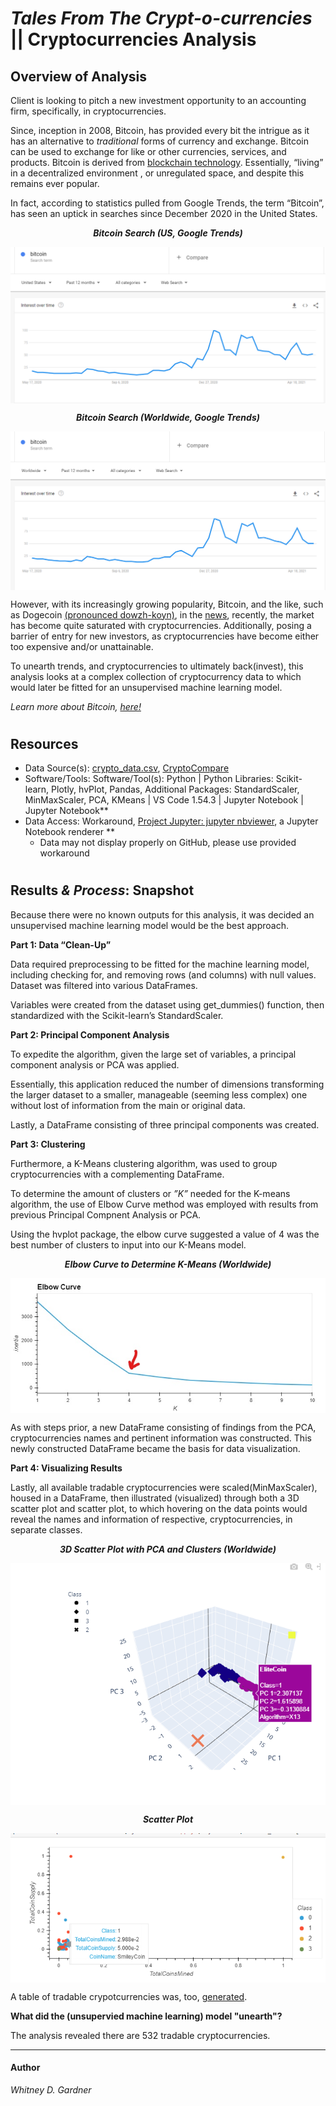 # _Tales From The Crypt-o-currencies_ || Cryptocurrencies Analysis

## Overview of Analysis
Client is looking to pitch a new investment opportunity to an accounting firm, specifically, in cryptocurrencies. 

Since, inception in 2008, Bitcoin, has provided every bit the intrigue as it has an alternative to _traditional_ forms of currency and exchange. Bitcoin can be used to exchange for like or other currencies, services, and products. Bitcoin is derived from [blockchain technology]( https://www.simplilearn.com/tutorials/blockchain-tutorial/blockchain-technology#:~:text=Blockchain%20technology%20is%20a%20structure,'). Essentially,  “living” in a decentralized environment , or unregulated space, and despite this remains ever popular. 

In fact, according to statistics pulled from Google Trends, the term “Bitcoin”, has seen an uptick in searches since December 2020 in the United States. 

 <p align="center"> <b><i>Bitcoin Search (US, Google Trends)</b></i> 
 </p>
<p align="center">
 <img align="center" src="images/bitcoin_trends_us.png">
 </p>
<p align="center"> <b><i>Bitcoin Search (Worldwide, Google Trends)</b></i> 
 </p>
<p align="center">
 <img align="center" src="images/bitcoin_trends_world.png">
 </p>

However, with its increasingly growing popularity, Bitcoin,  and the like, such as Dogecoin [(pronounced dowzh-koyn)](https://www.google.com/search?q=dogecoin+pronunciation&rlz=1C1CHBF_enUS932US932&ei=LlicYO3yPJut5NoPmIiukA4&oq=dogecoin+pro&gs_lcp=Cgdnd3Mtd2l6EAEYAjIFCAAQkQIyCggAELEDEIMBEAoyAggAMgIIADICCAAyDQgAELEDEIMBEMkDEAoyAggAMgIIADIKCAAQsQMQgwEQCjICCAA6BwgAEEcQsAM6BwgAELADEEM6CggAELEDEIMBEEM6CAgAELEDEIMBOgQIABBDOgsIABCxAxCDARDJA1DuNViZRGCzVmgBcAJ4AIABW4gBiwOSAQE1mAEAoAEBqgEHZ3dzLXdpesgBCsABAQ&sclient=gws-wiz), in the [news]( https://www.cnbc.com/2021/05/12/dogecoin-price-surge-elon-musk-slim-jim.html), recently, the market has become quite saturated with cryptocurrencies.  Additionally, posing a barrier of entry for new investors, as cryptocurrencies have become either too expensive and/or unattainable. 

To unearth trends, and cryptocurrencies to ultimately back(invest), this analysis looks at a complex collection of cryptocurrency data to which would later be fitted for an unsupervised machine learning model. 

_Learn more about Bitcoin, [here!]( https://www.coinbase.com/learn/crypto-basics/what-is-bitcoin?utm_source=google_search_nb&utm_medium=cpc&utm_campaign=2043624384&utm_content=113244326632&utm_term=bitcoin%20explained&utm_creative=478113585348&cb_device=c&cb_placement=&cb_country=us&cb_city=open&cb_language=en_us&gclid=CjwKCAjw-e2EBhAhEiwAJI5jg9seV2nJxw5vsH9fACgX7wkyuuIRx2CABXyjE72D3Wq0O3W5xM3K2hoC2tIQAvD_BwE)_
#

## Resources 

* Data Source(s): [crypto_data.csv](https://github.com/SoWhitIs/cryptocurrencies/blob/b775a4b9094e7cdd885de0448482c5ced574bef1/data/crypto_data.csv),   [CryptoCompare](https://minapi.cryptocompare.com/data/all/coinlist)
* Software/Tools: Software/Tool(s): Python | Python Libraries: Scikit-learn, Plotly,   hvPlot, Pandas, Additional Packages: StandardScaler, MinMaxScaler, PCA, KMeans | VS Code 1.54.3 | Jupyter Notebook | Jupyter Notebook**  
 *  Data Access: Workaround, [Project Jupyter: jupyter nbviewer](https://nbviewer.jupyter.org/), a Jupyter Notebook renderer **
     *    Data may not display properly on GitHub, please use provided workaround

#
## Results  _& Process_: Snapshot 
Because there were no known outputs for this analysis, it was decided an unsupervised machine learning model would be the best approach.

**Part 1:  Data “Clean-Up”**

Data required preprocessing to be fitted for the machine learning model, including checking for, and removing rows (and columns) with null values. 
Dataset was filtered into various DataFrames. 

Variables were created from the dataset using get_dummies() function, then standardized with  the Scikit-learn’s StandardScaler. 


**Part 2: Principal Component Analysis**

To expedite the algorithm, given the large set of variables, a principal component analysis or PCA was applied. 

Essentially, this application reduced the number of dimensions transforming the larger dataset to a smaller, manageable (seeming less complex) one without lost of information from the main or original data. 

Lastly, a DataFrame consisting of three principal components was created. 

**Part 3: Clustering**

Furthermore, a K-Means clustering algorithm, was used to group cryptocurrencies with a complementing DataFrame. 

To determine the amount of clusters or _”K”_ needed for the K-means algorithm, the use of Elbow Curve method was employed with results from previous Principal Compnent Analysis or PCA. 

Using the hvplot package, the elbow curve suggested a value of 4 was the best number of clusters to input into our K-Means model. 

<p align="center"> <b><i>Elbow Curve to Determine K-Means (Worldwide)</b></i> 
 </p>
<p align="center">
 <img align="center" src="images/elbow_curve_kmeans.jpg">
 </p>

As with steps prior, a new DataFrame consisting of findings from the PCA, cryptocurrencies names and pertinent information was constructed. This newly constructed DataFrame became the basis for data visualization. 


**Part 4: Visualizing Results**

Lastly, all available tradable cryptocurrencies were scaled(MinMaxScaler), housed in a DataFrame, then illustrated (visualized) through both a 3D scatter plot and scatter plot, to which hovering on the data points would reveal the names and information of respective, cryptocurrencies, in separate classes. 
<p align="center"> <b><i>3D Scatter Plot with PCA and Clusters (Worldwide)</b></i> 
 </p>
<p align="center">
 <img align="center" src="images/pca_data_3D.png">
 </p>

<p align="center"> <b><i>Scatter Plot</b></i> 
 </p>
<p align="center">
 <img align="center" src="images/2d_scatter_plot.png">
 </p>

A table of tradable crypotcurrencies was, too, [generated](images/tradable_crypto_table.png). 


**What did the (unsupervied machine learning) model "unearth"?**

The analysis revealed there are 532 tradable cryptocurrencies. 



---

#### Author 

_Whitney D. Gardner_

